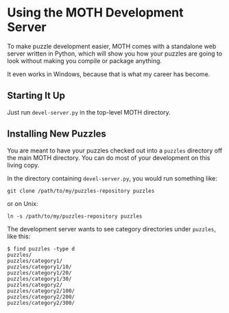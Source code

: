 Using the MOTH Development Server
======================

To make puzzle development easier,
MOTH comes with a standalone web server written in Python,
which will show you how your puzzles are going to look without making you compile or package anything.

It even works in Windows,
because that is what my career has become.


Starting It Up
-----------------

Just run `devel-server.py` in the top-level MOTH directory.


Installing New Puzzles
-----------------------------

You are meant to have your puzzles checked out into a `puzzles`
directory off the main MOTH directory.
You can do most of your development on this living copy.

In the directory containing `devel-server.py`, you would run something like:

    git clone /path/to/my/puzzles-repository puzzles

or on Unix:

    ln -s /path/to/my/puzzles-repository puzzles

The development server wants to see category directories under `puzzles`,
like this:

    $ find puzzles -type d
    puzzles/
    puzzles/category1/
    puzzles/category1/10/
    puzzles/category1/20/
    puzzles/category1/30/
    puzzles/category2/
    puzzles/category2/100/
    puzzles/category2/200/
    puzzles/category2/300/

